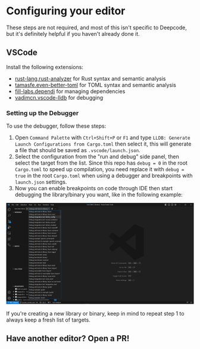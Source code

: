 # Configuring your editor

These steps are not required, and most of this isn't specific to Deepcode, but it's definitely helpful
if you haven't already done it.

## VSCode

Install the following extensions:

- [rust-lang.rust-analyzer](https://marketplace.visualstudio.com/items?itemName=rust-lang.rust-analyzer)
  for Rust syntax and semantic analysis
- [tamasfe.even-better-toml](https://marketplace.visualstudio.com/items?itemName=tamasfe.even-better-toml)
  for TOML syntax and semantic analysis
- [fill-labs.dependi](https://marketplace.visualstudio.com/items?itemName=fill-labs.dependi) for
  managing dependencies
- [vadimcn.vscode-lldb](https://marketplace.visualstudio.com/items?itemName=vadimcn.vscode-lldb) for
  debugging

### Setting up the Debugger

To use the debugger, follow these steps:

1. Open `Command Palette` with `Ctrl+Shift+P` or `F1` and type
   `LLDB: Generate Launch Configurations from Cargo.toml` then select it, this will generate a file
   that should be saved as `.vscode/launch.json`.
2. Select the configuration from the "run and debug" side panel, then select the target from the list.
   Since this repo has `debug = 0` in the root `Cargo.toml` to speed up compilation, you need replace it with `debug = true` in the root `Cargo.toml` when using a debugger and breakpoints with `launch.json` settings.
3. Now you can enable breakpoints on code through IDE then start debugging the library/binary you
   want, like in the following example:

![debug-options](debug-options-vscode.png)

If you're creating a new library or binary, keep in mind to repeat step 1 to always keep a fresh
list of targets.

## Have another editor? Open a PR!
